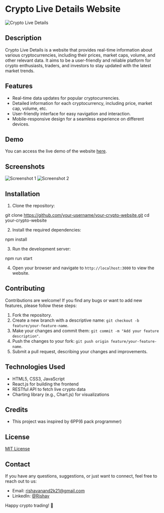 
# Crypto Live Details Website

![Crypto Live Details](your_project_image.png)

## Description

Crypto Live Details is a website that provides real-time information about various cryptocurrencies, including their prices, market caps, volume, and other relevant data. It aims to be a user-friendly and reliable platform for crypto enthusiasts, traders, and investors to stay updated with the latest market trends.

## Features

- Real-time data updates for popular cryptocurrencies.
- Detailed information for each cryptocurrency, including price, market cap, volume, etc.
- User-friendly interface for easy navigation and interaction.
- Mobile-responsive design for a seamless experience on different devices.

## Demo

You can access the live demo of the website [here](https://r-cryptoo.vercel.app/).

## Screenshots

![Screenshot 1](screenshot.png)
![Screenshot 2](screenshot2.png)

## Installation

1. Clone the repository:

git clone https://github.com/your-username/your-crypto-website.git
cd your-crypto-website



2. Install the required dependencies:

npm install



3. Run the development server:

npm run start



4. Open your browser and navigate to `http://localhost:3000` to view the website.

## Contributing

Contributions are welcome! If you find any bugs or want to add new features, please follow these steps:

1. Fork the repository.
2. Create a new branch with a descriptive name: `git checkout -b feature/your-feature-name`.
3. Make your changes and commit them: `git commit -m "Add your feature description"`.
4. Push the changes to your fork: `git push origin feature/your-feature-name`.
5. Submit a pull request, describing your changes and improvements.

## Technologies Used

- HTML5, CSS3, JavaScript
- React.js for building the frontend
- RESTful API to fetch live crypto data
- Charting library (e.g., Chart.js) for visualizations

## Credits

- This project was inspired by 6PP(6 pack programmer)

## License

[MIT License](LICENSE)

## Contact

If you have any questions, suggestions, or just want to connect, feel free to reach out to us:

- Email: rishavanand2k21@gmail.com
- LinkedIn: [@Rishav](https://www.linkedin.com/in/rishav-anand-20479b244/)

Happy crypto trading! 🚀
